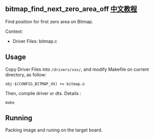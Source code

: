 bitmap_find_next_zero_area_off [中文教程](https://biscuitos.github.io/blog/BITMAP_bitmap_find_next_zero_area_off/)
----------------------------------

Find position for first zero area on Bitmap.

Context:

* Driver Files: bitmap.c

## Usage

Copy Driver Files into `/drivers/xxx/`, and modify Makefile on current 
directory, as follow:

```
obj-$(CONFIG_BITMAP_XX) += bitmap.o
```

Then, compile driver or dts. Details :

```
make
```

## Running

Packing image and runing on the target board.

